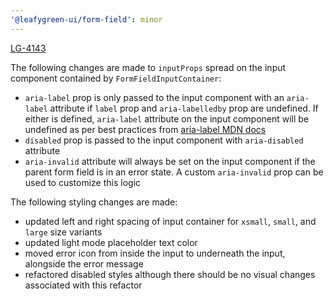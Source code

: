 ```yaml
---
'@leafygreen-ui/form-field': minor
---
```


[LG-4143](https://jira.mongodb.org/browse/LG-4143)

The following changes are made to `inputProps` spread on the input component contained by `FormFieldInputContainer`:
- `aria-label` prop is only passed to the input component with an `aria-label` attribute if `label` prop and `aria-labelledby` prop are undefined. If either is defined, `aria-label` attribute on the input component will be undefined as per best practices from [aria-label MDN docs](https://developer.mozilla.org/en-US/docs/Web/Accessibility/ARIA/Attributes/aria-label)
- `disabled` prop is passed to the input component with `aria-disabled` attribute
- `aria-invalid` attribute will always be set on the input component if the parent form field is in an error state. A custom `aria-invalid` prop can be used to customize this logic

The following styling changes are made:
- updated left and right spacing of input container for `xsmall`, `small`, and `large` size variants
- updated light mode placeholder text color
- moved error icon from inside the input to underneath the input, alongside the error message
- refactored disabled styles although there should be no visual changes associated with this refactor
